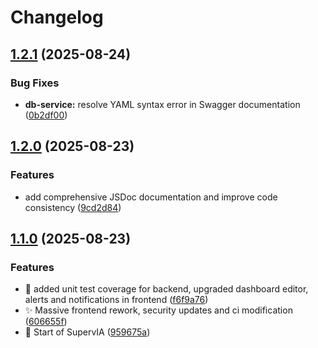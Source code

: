 # Changelog

## [1.2.1](https://github.com/Tadayoshi123/SupervIA/compare/db-service-v1.2.0...db-service-v1.2.1) (2025-08-24)


### Bug Fixes

* **db-service:** resolve YAML syntax error in Swagger documentation ([0b2df00](https://github.com/Tadayoshi123/SupervIA/commit/0b2df00fd6b7c925b6ea7badb4cb4ca44174dc63))

## [1.2.0](https://github.com/Tadayoshi123/SupervIA/compare/db-service-v1.1.0...db-service-v1.2.0) (2025-08-23)


### Features

* add comprehensive JSDoc documentation and improve code consistency ([9cd2d84](https://github.com/Tadayoshi123/SupervIA/commit/9cd2d84369aad2ae92e03492109bb436d890c7b2))

## [1.1.0](https://github.com/Tadayoshi123/SupervIA/compare/db-service-v1.0.0...db-service-v1.1.0) (2025-08-23)


### Features

* :art: added unit test coverage for backend, upgraded dashboard editor, alerts and notifications in frontend ([f6f9a76](https://github.com/Tadayoshi123/SupervIA/commit/f6f9a76191d06a9762714f6d86227c8a65451278))
* :sparkles: Massive frontend rework, security updates and ci modification ([606655f](https://github.com/Tadayoshi123/SupervIA/commit/606655f3b9595cdccdcb1bf00c2c2ee37da84c28))
* :tada: Start of SupervIA ([959675a](https://github.com/Tadayoshi123/SupervIA/commit/959675a2a53ae25f89d843e4cdc18526896f2fc1))
